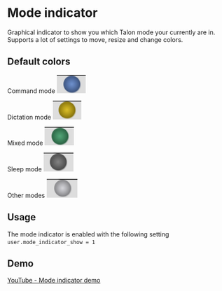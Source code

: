 # Mode indicator

Graphical indicator to show you which Talon mode your currently are in. Supports a lot of settings to move, resize and change colors.

## Default colors

Command mode
![Command mode](./images/command.png)

Dictation mode
![Dictation mode](./images/dictation.png)

Mixed mode
![Mixed mode](./images/mixed.png)

Sleep mode
![Sleep mode](./images/sleep.png)

Other modes
![Others mode](./images/other.png)

## Usage

The mode indicator is enabled with the following setting
`user.mode_indicator_show = 1`

## Demo

[YouTube - Mode indicator demo](https://youtu.be/1lqtfM4vvH4)
